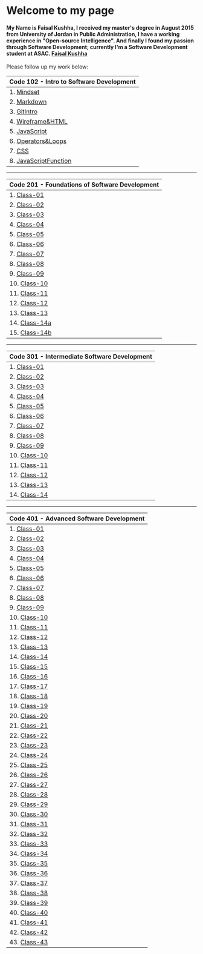 # Welcome to my page

#### My Name is Faisal Kushha, I received my master's degree in August 2015 from University of Jordan in Public Administration, I have a working experience in "Open-source Intelligence". And finally I found my passion through Software Development; currently I'm a Software Development student at ASAC. [Faisal Kushha](https://github.com/Faisal-Kushha)

Please follow up my work below:

| Code 102 - Intro to Software Development    |
| ------------------------------------------- |
| 1. [Mindset](Mindset)                       |
| 2. [Markdown](Markdown)                     |
| 3. [GitIntro](GitIntro)                     |
| 4. [Wireframe&HTML](Wireframe&HTML)         |
| 5. [JavaScript](JavaScript)                 |
| 6. [Operators&Loops](Operators&Loops)       |
| 7. [CSS](CSS)                               |
| 8. [JavaScriptFunction](JavaScriptFunction) |

---

| Code 201 - Foundations of Software Development |
| ---------------------------------------------- |
| 1. [Class-01](Class-01)                        |
| 2. [Class-02](Class-02)                        |
| 3. [Class-03](Class-03)                        |
| 4. [Class-04](Class-04)                        |
| 5. [Class-05](Class-05)                        |
| 6. [Class-06](Class-06)                        |
| 7. [Class-07](Class-07)                        |
| 8. [Class-08](Class-08)                        |
| 9. [Class-09](Class-09)                        |
| 10. [Class-10](Class-10)                       |
| 11. [Class-11](Class-11)                       |
| 12. [Class-12](Class-12)                       |
| 13. [Class-13](Class-13)                       |
| 14. [Class-14a](Class-14a)                     |
| 15. [Class-14b](Class-14b)                     |

---

| Code 301 - Intermediate Software Development |
| -------------------------------------------- |
| 1. [Class-01](301class01)                    |
| 2. [Class-02](301class02)                    |
| 3. [Class-03](301class-03)                   |
| 4. [Class-04](301class-04)                   |
| 5. [Class-05](301class-05)                   |
| 6. [Class-06](301class-06)                   |
| 7. [Class-07](301class-07)                   |
| 8. [Class-08](301class-08)                   |
| 9. [Class-09](301class-09)                   |
| 10. [Class-10](301class-10)                  |
| 11. [Class-11](301class-11)                  |
| 12. [Class-12](301class-12)                  |
| 13. [Class-13](301class-13)                  |
| 14. [Class-14](301class-14)                  |

---

| Code 401 - Advanced Software Development |
| ---------------------------------------- |
| 1. [Class-01](401class01)                |
| 2. [Class-02](401class02)                |
| 3. [Class-03](401class03)                |
| 4. [Class-04](401class04)                |
| 5. [Class-05](401class05)                |
| 6. [Class-06](401class06)                |
| 7. [Class-07](401class07)                |
| 8. [Class-08](401class08)                |
| 9. [Class-09](401class09)                |
| 10. [Class-10](401class10)               |
| 11. [Class-11](401class11)               |
| 12. [Class-12]()                         |
| 13. [Class-13]()                         |
| 14. [Class-14]()                         |
| 15. [Class-15]()                         |
| 16. [Class-16]()                         |
| 17. [Class-17]()                         |
| 18. [Class-18]()                         |
| 19. [Class-19]()                         |
| 20. [Class-20]()                         |
| 21. [Class-21]()                         |
| 22. [Class-22]()                         |
| 23. [Class-23]()                         |
| 24. [Class-24]()                         |
| 25. [Class-25]()                         |
| 26. [Class-26]()                         |
| 27. [Class-27]()                         |
| 28. [Class-28]()                         |
| 29. [Class-29]()                         |
| 30. [Class-30]()                         |
| 31. [Class-31]()                         |
| 32. [Class-32]()                         |
| 33. [Class-33]()                         |
| 34. [Class-34]()                         |
| 35. [Class-35]()                         |
| 36. [Class-36]()                         |
| 37. [Class-37]()                         |
| 38. [Class-38]()                         |
| 39. [Class-39]()                         |
| 40. [Class-40]()                         |
| 41. [Class-41]()                         |
| 42. [Class-42]()                         |
| 43. [Class-43]()                         |

